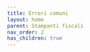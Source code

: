 ```yaml
---
title: Errori comuni
layout: home
parent: Stampanti fiscali
nav_order: 2
has_children: true
---
```

